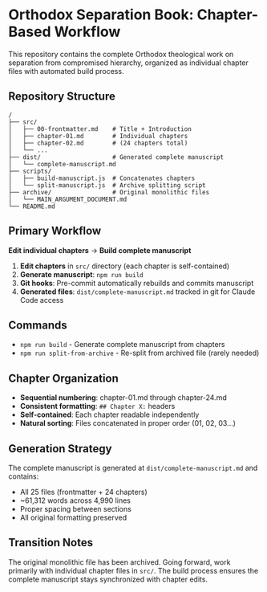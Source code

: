 # Orthodox Separation Book: Chapter-Based Workflow

This repository contains the complete Orthodox theological work on separation from compromised hierarchy, organized as individual chapter files with automated build process.

## Repository Structure

```
/
├── src/
│   ├── 00-frontmatter.md    # Title + Introduction
│   ├── chapter-01.md        # Individual chapters
│   ├── chapter-02.md        # (24 chapters total)
│   └── ...
├── dist/                    # Generated complete manuscript
│   └── complete-manuscript.md
├── scripts/
│   ├── build-manuscript.js  # Concatenates chapters
│   └── split-manuscript.js  # Archive splitting script
├── archive/                 # Original monolithic files
│   └── MAIN_ARGUMENT_DOCUMENT.md
└── README.md
```

## Primary Workflow

**Edit individual chapters** → **Build complete manuscript**

1. **Edit chapters** in `src/` directory (each chapter is self-contained)
2. **Generate manuscript**: `npm run build`
3. **Git hooks**: Pre-commit automatically rebuilds and commits manuscript
4. **Generated files**: `dist/complete-manuscript.md` tracked in git for Claude Code access

## Commands

- `npm run build` - Generate complete manuscript from chapters
- `npm run split-from-archive` - Re-split from archived file (rarely needed)

## Chapter Organization

- **Sequential numbering**: chapter-01.md through chapter-24.md
- **Consistent formatting**: `## Chapter X:` headers
- **Self-contained**: Each chapter readable independently
- **Natural sorting**: Files concatenated in proper order (01, 02, 03...)

## Generation Strategy

The complete manuscript is generated at `dist/complete-manuscript.md` and contains:
- All 25 files (frontmatter + 24 chapters) 
- ~61,312 words across 4,990 lines
- Proper spacing between sections
- All original formatting preserved

## Transition Notes

The original monolithic file has been archived. Going forward, work primarily with individual chapter files in `src/`. The build process ensures the complete manuscript stays synchronized with chapter edits.